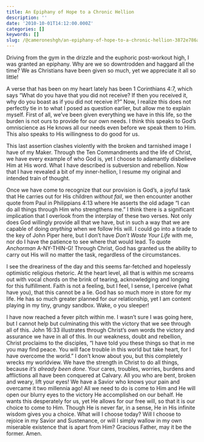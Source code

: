 ```yaml
---
title: An Epiphany of Hope to a Chronic Hellion
description: ''
date: '2010-10-01T14:12:00.000Z'
categories: []
keywords: []
slug: /@cameroneshgh/an-epiphany-of-hope-to-a-chronic-hellion-3872e786a552
---
```


Driving from the gym in the drizzle and the euphoric post-workout high, I was granted an epiphany. Why are we so downtrodden and haggard all the time? We as Christians have been given so much, yet we appreciate it all so little!

A verse that has been on my heart lately has been 1 Corinthians 4:7, which says “What do you have that you did not receive? If then you received it, why do you boast as if you did not receive it?” Now, I realize this does not perfectly tie in to what I posed as question earlier, but allow me to explain myself. First of all, we’ve been given everything we have in this life, so the burden is not ours to provide for our own needs. I think this speaks to God’s omniscience as He knows all our needs even before we speak them to Him. This also speaks to His willingness to do good for us.

This last assertion clashes violently with the broken and tarnished image I have of my Maker. Through the Ten Commandments and the life of Christ, we have every example of who God is, yet I choose to adamantly disbelieve Him at His word. What I have described is subversion and rebellion. Now that I have revealed a bit of my inner-hellion, I resume my original and intended train of thought.

Once we have come to recognize that our provision is God’s, a joyful task that He carries out for His children _without fail_, we then encounter another quote from Paul in Philippians 4:13 where He asserts the old adage “I can do all things through Him who strengthens me.” I think there is a significant implication that I overlook from the interplay of these two verses. Not only does God willingly provide all that we have, but in such a way that we are capable of doing _anything_ when we follow His will. I could go into a tirade to the key of John Piper here, but I don’t have _Don’t Waste Your Life_ with me, nor do I have the patience to see where that would lead. To quote _Anchorman_ A-NY-THIN-G! Through Christ, God has granted us the ability to carry out His will no matter the task, regardless of the circumstances.

I see the dreariness of the day and this seems far-fetched and hopelessly optimistic religious rhetoric. At the heart level, all that is within me screams out with vocal chords on the brink of tearing, acknowledging and longing for this fulfillment. Faith is not a feeling, but I feel, I sense, I perceive (what have you), that this cannot be a lie. God has so much more in store for my life. He has so much greater planned for _our_ relationship, yet I am content playing in my tiny, grungy sandbox. Wake, o you sleeper!

I have now reached a fever pitch within me. I wasn’t sure I was going here, but I cannot help but culminating this with the victory that we see through all of this. John 16:33 illustrates through Christ’s own words the victory and assurance we have in all of this. In our weakness, doubt and rebellion, Christ proclaims to the disciples, “I have told you these things so that in me you may find peace. You will face trouble in this world but take heart, for I have overcome the world.” I don’t know about you, but this completely wrecks my worldview. We have the strength in Christ to do all things, because _it’s already been done_. Your cares, troubles, worries, burdens and afflictions all have been conquered at Calvary. All you who are bent, broken and weary, lift your eyes! We have a Savior who knows your pain and overcame it two millennia ago! All we need to do is come to Him and He will open our blurry eyes to the victory He accomplished on our behalf. He wants this desperately for us, yet He allows for our free will, so that it is our choice to come to Him. Though He is never far, in a sense, He in His infinite wisdom gives you a choice. What will I choose today? Will I choose to rejoice in my Savior and Sustenance, or will I simply wallow in my own miserable existence that is apart from Him? Gracious Father, may it be the former. Amen.